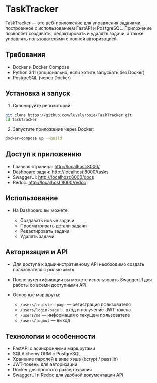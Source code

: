 # TaskTracker

TaskTracker — это веб-приложение для управления задачами, построенное с использованием FastAPI и PostgreSQL. Приложение позволяет создавать, редактировать и удалять задачи, а также управлять пользователями с полной авторизацией.

## Требования

* Docker и Docker Compose
* Python 3.11 (опционально, если хотите запускать без Docker)
* PostgreSQL (через Docker)

## Установка и запуск

1. Склонируйте репозиторий:

```bash
git clone https://github.com/luvelyrosie/TaskTracker.git
cd TaskTracker
```

2. Запустите приложение через Docker:

```bash
docker-compose up --build
```

## Доступ к приложению

* Главная страница: [http://localhost:8000/](http://localhost:8000/)
* Dashboard задач: [http://localhost:8000/tasks](http://localhost:8000/tasks)
* SwaggerUI: [http://localhost:8000/docs](http://localhost:8000/docs)
* Redoc: [http://localhost:8000/redoc](http://localhost:8000/redoc)

## Использование

* На Dashboard вы можете:

  * Создавать новые задачи
  * Просматривать детали задачи
  * Редактировать задачи
  * Удалять задачи

## Авторизация и API

* Для доступа к административному API необходимо создать пользователя с ролью `admin`.
* После аутентификации вы можете использовать SwaggerUI для работы со всеми доступными API.
* Основные маршруты:

  * `/users/register-page` — регистрация пользователя
  * `/users/login-page` — вход и получение JWT токена
  * `/users/me` — информация о текущем пользователе
  * `/users/logout` — выход

## Технологии и особенности

* FastAPI с асинхронными маршрутами
* SQLAlchemy ORM с PostgreSQL
* Хранение паролей в виде хэша (bcrypt / passlib)
* JWT-токены для авторизации
* Docker для простого развертывания
* SwaggerUI и Redoc для удобной документации API